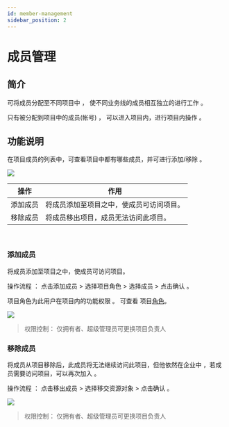 ```yaml
---
id: member-management
sidebar_position: 2
---
```


# 成员管理

## 简介[](#jian-jie)

可将成员分配至不同项目中 ， 使不同业务线的成员相互独立的进行工作 。

只有被分配到项目中的成员(帐号) ， 可以进入项目内，进行项目内操作 。


## 功能说明[](#gong-neng-shuo-ming)

在项目成员的列表中，可查看项目中都有哪些成员，并可进行添加/移除 。

![](https://gblobscdn.gitbook.com/assets%2F-M2qbZInaXgdm8kkNosp%2F-MkHBSLz8VcjEon7IRco%2F-MkHBY3zApXJjbB-c9Tr%2Fimage.png?alt=media&token=109559af-0dec-4410-93bb-019b99245fc3)

| 操作  | 作用  |
| --- | --- |
| 添加成员 | 将成员添加至项目之中，使成员可访问项目。 |
| 移除成员 | 将成员移出项目，成员无法访问此项目。 |

​
### 添加成员[](#tian-jia-cheng-yuan)

将成员添加至项目之中，使成员可访问项目。

操作流程 ： 点击添加成员 > 选择项目角色 > 选择成员 > 点击确认 。

项目角色为此用户在项目内的功能权限 。 可查看 项目[角色](https://app.gitbook.com/@growingio/s/op/~/drafts/-MMVAIcGiHwnMjXMi1gb/v/v20201200/product-manual/zhan-dian-guan-li/zhan-dian-jiao-se)。

![](https://gblobscdn.gitbook.com/assets%2F-M2qbZInaXgdm8kkNosp%2F-MkHBSLz8VcjEon7IRco%2F-MkHBdooc2CUbgZTalcD%2Fimage.png?alt=media&token=19aeadf1-5312-4bde-9444-ea2e6cb268fc)

> 权限控制： 仅拥有者、超级管理员可更换项目负责人


### 移除成员[](#yi-chu-cheng-yuan)

将成员从项目移除后，此成员将无法继续访问此项目，但他依然在企业中 ，若成员需要访问项目，可以再次加入 。

操作流程 ： 点击移出成员 > 选择移交资源对象 > 点击确认 。

![](https://gblobscdn.gitbook.com/assets%2F-M2qbZInaXgdm8kkNosp%2F-MkHBSLz8VcjEon7IRco%2F-MkHBifci4DHJlK-2C8c%2Fimage.png?alt=media&token=d7816a41-3629-41be-a62a-0618a3722b48)

> 权限控制： 仅拥有者、超级管理员可更换项目负责人
